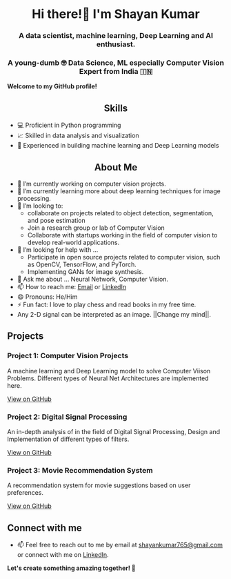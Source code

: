 <h1 align="center">Hi there!👋 I'm Shayan Kumar</h1>
<h3 align="center">A data scientist, machine learning, Deep Learning and AI enthusiast.</h3>

<h3 align="center">A young-dumb 🤓 Data Science, ML especially Computer Vision Expert from India 🇮🇳</h3>

**Welcome to my GitHub profile!**

<!--<p align="left"> <a href="https://www.linkedin.com/in/shayan-kumar-187164a6/" target="blank"><img src="https://encrypted-tbn0.gstatic.com/images?q=tbn:ANd9GcSqm0j1Xe9qtjUA9jP5tvt_HNR0lbueUZ3NJQ&usqp=CAU" alt="Shayankr" height=30 width=200/></a> </p>
-->

## <center>Skills</center>
- 💻 Proficient in Python programming
- 📈 Skilled in data analysis and visualization
- 🤖 Experienced in building machine learning and Deep Learning models

## <center>About Me</center>
- 🔭 I’m currently working on computer vision projects.
- 🌱 I’m currently learning more about deep learning techniques for image processing.
- 👯 I’m looking to:
  * collaborate on projects related to object detection, segmentation, and pose estimation
  * Join a research group or lab of Computer Vision
  * Collaborate with startups working in the field of computer vision to develop real-world applications.
- 🤔 I’m looking for help with ...
  * Participate in open source projects related to computer vision, such as OpenCV, TensorFlow, and PyTorch.
  * Implementing GANs for image synthesis.
- 💬 Ask me about ... Neural Network, Computer Vision.
- 📫 How to reach me: [Email](mailto:shayankumar765@gmail.com) or [LinkedIn](https://www.linkedin.com/in/shayankr)
- 😄 Pronouns: He/Him
- ⚡ Fun fact: I love to play chess and read books in my free time. 
- Any 2-D signal can be interpreted as an image. ||Change my mind||.


## Projects

### Project 1: Computer Vision Projects
A machine learning and Deep Learning model to solve Computer Viison Problems. Different types of Neural Net Architectures are implemented here.

[View on GitHub](https://github.com/Shayankr/AI_and_ComputerVision)

### Project 2: Digital Signal Processing
An in-depth analysis of in the field of Digital Signal Processing, Design and Implementation of different types of filters.

[View on GitHub](https://github.com/Shayankr/Image_Processing/tree/master/DSP_Lab)

### Project 3: Movie Recommendation System
A recommendation system for movie suggestions based on user preferences.

[View on GitHub](https://github.com/Shayankr/movie-recommendation-system)

## Connect with me
- 📫 Feel free to reach out to me by email at [shayankumar765@gmail.com](mailto:shayankumar765@gmail.com) or connect with me on [LinkedIn](https://www.linkedin.com/in/shayan-kumar-187164a6/).


**Let's create something amazing together! 🚀**
<!--
**Shayankr/Shayankr** is a ✨ _special_ ✨ repository because its `README.md` (this file) appears on your GitHub profile.

Here are some ideas to get you started:

- 🔭 I’m currently working on ...
- 🌱 I’m currently learning ...
- 👯 I’m looking to collaborate on ...
- 🤔 I’m looking for help with ...
- 💬 Ask me about ...
- 📫 How to reach me: ...
- 😄 Pronouns: ...
- ⚡ Fun fact: ...
-->
